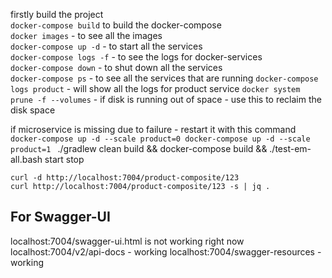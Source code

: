 firstly build the project<br>
`docker-compose build` to build the docker-compose<br>
`docker images` - to see all the images <br>
`docker-compose up -d` - to start all the services<br>
`docker-compose logs -f` - to see the logs for docker-services<br>
`docker-compose down` - to shut down all the services<br>
`docker-compose ps` - to see all the services that are running
`docker-compose logs product` - will show all the logs for product service
`docker system prune -f --volumes` - if disk is running out of space - use this to reclaim the disk space

if microservice is missing due to failure - restart it with this command
`docker-compose up -d --scale product=0
 docker-compose up -d --scale product=1
`
    ./gradlew clean build && docker-compose build && ./test-em-all.bash start stop



    curl -d http://localhost:7004/product-composite/123
    curl http://localhost:7004/product-composite/123 -s | jq .
    
 For Swagger-UI
 --------------------------
 localhost:7004/swagger-ui.html is not working right now
 localhost:7004/v2/api-docs - working
 localhost:7004/swagger-resources - working
 
